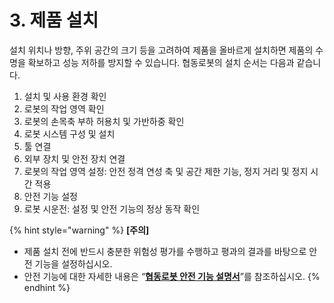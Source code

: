 # 3. 제품 설치

설치 위치나 방향, 주위 공간의 크기 등을 고려하여 제품을 올바르게 설치하면 제품의 수명을 확보하고 성능 저하를 방지할 수 있습니다. 협동로봇의 설치 순서는 다음과 같습니다.

1. 설치 및 사용 환경 확인
2. 로봇의 작업 영역 확인
3. 로봇의 손목축 부하 허용치 및 가반하중 확인
4. 로봇 시스템 구성 및 설치
5. 툴 연결
6. 외부 장치 및 안전 장치 연결
7. 로봇의 작업 영역 설정: 안전 정격 연성 축 및 공간 제한 기능, 정지 거리 및 정지 시간 적용
8. 안전 기능 설정
9. 로봇 시운전: 설정 및 안전 기능의 정상 동작 확인

{% hint style="warning" %}
**\[주의]**

* 제품 설치 전에 반드시 충분한 위험성 평가를 수행하고 평과의 결과를 바탕으로 안전 기능을 설정하십시오.
* 안전 기능에 대한 자세한 내용은 “[**협동로봇 안전 기능 설명서**](https://hyundai-robotics.gitbook.io/cobot-safety-function/)”를 참조하십시오.
{% endhint %}
